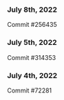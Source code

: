 ### July 8th, 2022

Commit #256435

### July 5th, 2022

Commit #314353


### July 4th, 2022

Commit #72281
